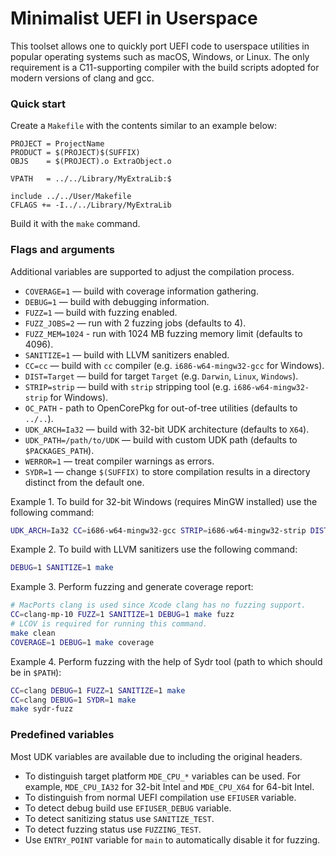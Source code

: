 Minimalist UEFI in Userspace
============================

This toolset allows one to quickly port UEFI code to userspace
utilities in popular operating systems such as macOS, Windows,
or Linux. The only requirement is a C11-supporting compiler
with the build scripts adopted for modern versions of clang
and gcc.

### Quick start

Create a `Makefile` with the contents similar to an example below:

```
PROJECT = ProjectName
PRODUCT = $(PROJECT)$(SUFFIX)
OBJS    = $(PROJECT).o ExtraObject.o

VPATH   = ../../Library/MyExtraLib:$

include ../../User/Makefile
CFLAGS += -I../../Library/MyExtraLib
```

Build it with the `make` command.

### Flags and arguments

Additional variables are supported to adjust the compilation process.

- `COVERAGE=1` — build with coverage information gathering.
- `DEBUG=1` — build with debugging information.
- `FUZZ=1` — build with fuzzing enabled.
- `FUZZ_JOBS=2` — run with 2 fuzzing jobs (defaults to 4).
- `FUZZ_MEM=1024` - run with 1024 MB fuzzing memory limit (defaults to 4096).
- `SANITIZE=1` — build with LLVM sanitizers enabled.
- `CC=cc` — build with `cc` compiler (e.g. `i686-w64-mingw32-gcc` for Windows).
- `DIST=Target` — build for target `Target` (e.g. `Darwin`, `Linux`, `Windows`).
- `STRIP=strip` — build with `strip` stripping tool (e.g. `i686-w64-mingw32-strip` for Windows).
- `OC_PATH` - path to OpenCorePkg for out-of-tree utilities (defaults to `../..`).
- `UDK_ARCH=Ia32` — build with 32-bit UDK architecture (defaults to `X64`).
- `UDK_PATH=/path/to/UDK` — build with custom UDK path (defaults to `$PACKAGES_PATH`).
- `WERROR=1` — treat compiler warnings as errors.
- `SYDR=1` — change `$(SUFFIX)` to store compilation results in a directory distinct from the default one.

Example 1. To build for 32-bit Windows (requires MinGW installed) use the following command:

```sh
UDK_ARCH=Ia32 CC=i686-w64-mingw32-gcc STRIP=i686-w64-mingw32-strip DIST=Windows make
```

Example 2. To build with LLVM sanitizers use the following command:

```sh
DEBUG=1 SANITIZE=1 make
```

Example 3. Perform fuzzing and generate coverage report:

```sh
# MacPorts clang is used since Xcode clang has no fuzzing support.
CC=clang-mp-10 FUZZ=1 SANITIZE=1 DEBUG=1 make fuzz
# LCOV is required for running this command.
make clean
COVERAGE=1 DEBUG=1 make coverage
```

Example 4. Perform fuzzing with the help of Sydr tool (path to which should be in `$PATH`):

```sh
CC=clang DEBUG=1 FUZZ=1 SANITIZE=1 make
CC=clang DEBUG=1 SYDR=1 make
make sydr-fuzz
```

### Predefined variables

Most UDK variables are available due to including the original headers.

- To distinguish target platform `MDE_CPU_*` variables can be used.
  For example, `MDE_CPU_IA32` for 32-bit Intel and `MDE_CPU_X64` for 64-bit Intel.
- To distinguish from normal UEFI compilation use `EFIUSER` variable.
- To detect debug build use `EFIUSER_DEBUG` variable.
- To detect sanitizing status use `SANITIZE_TEST`.
- To detect fuzzing status use `FUZZING_TEST`.
- Use `ENTRY_POINT` variable for `main` to automatically disable it for fuzzing.
